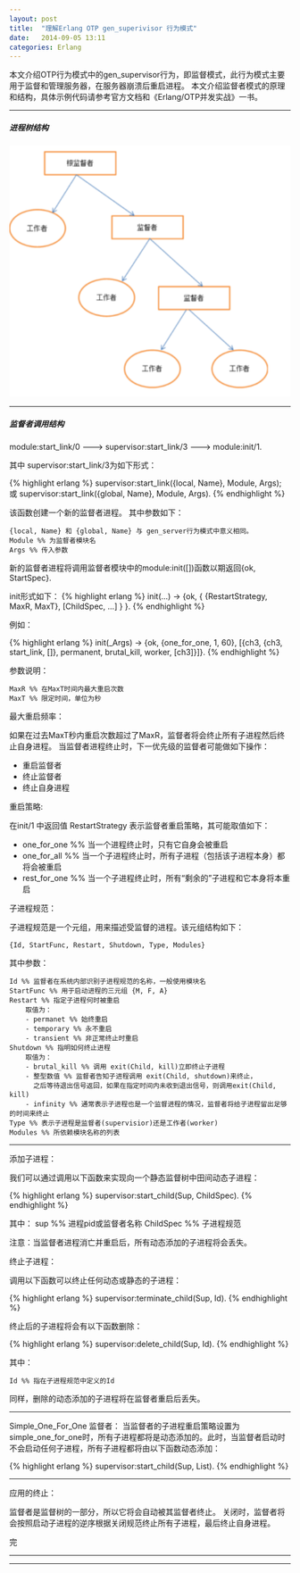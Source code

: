 ```yaml
---
layout: post
title:  "理解Erlang OTP gen_superivisor 行为模式"
date:   2014-09-05 13:11
categories: Erlang
---
```


本文介绍OTP行为模式中的gen_supervisor行为，即监督模式，此行为模式主要用于监督和管理服务器，在服务器崩溃后重启进程。 本文介绍监督者模式的原理和结构，具体示例代码请参考官方文档和《Erlang/OTP并发实战》一书。

_ _ _



##### 进程树结构 #####

<img src="/images/gen_supervisor.png" class="left" width="700" />

- - -


##### 监督者调用结构 #####

module:start_link/0  --->  supervisor:start_link/3  --->  module:init/1.

其中 supervisor:start_link/3为如下形式：

{% highlight erlang %}
supervisor:start_link({local, Name}, Module, Args);
或
supervisor:start_link({global, Name}, Module, Args).
{% endhighlight %}

该函数创建一个新的监督者进程。
其中参数如下：

	{local, Name} 和 {global, Name} 与 gen_server行为模式中意义相同。
	Module %% 为监督者模块名
	Args %% 传入参数

新的监督者进程将调用监督者模块中的module:init([])函数以期返回{ok, StartSpec}. 

init形式如下：
{% highlight erlang %}
init(...) ->
	{ok, { {RestartStrategy, MaxR, MaxT}, [ChildSpec, ...] } }.
{% endhighlight %}

例如：

{% highlight erlang %}
init(_Args) ->
	{ok, {one_for_one, 1, 60}, [{ch3, {ch3, start_link, []},
	permanent, brutal_kill, worker, [ch3]}]}.
{% endhighlight %}

参数说明：

	MaxR %% 在MaxT时间内最大重启次数
	MaxT %% 限定时间，单位为秒

最大重启频率：

如果在过去MaxT秒内重启次数超过了MaxR，监督者将会终止所有子进程然后终止自身进程。
当监督者进程终止时，下一优先级的监督者可能做如下操作：
- 重启监督者
- 终止监督者
- 终止自身进程

重启策略:

在init/1 中返回值 RestartStrategy 表示监督者重启策略，其可能取值如下：
- one_for_one %% 当一个进程终止时，只有它自身会被重启
- one_for_all %% 当一个子进程终止时，所有子进程（包括该子进程本身）都将会被重启
- rest_for_one %% 当一个子进程终止时，所有“剩余的”子进程和它本身将本重启

子进程规范：

子进程规范是一个元组，用来描述受监督的进程。该元组结构如下：

	{Id, StartFunc, Restart, Shutdown, Type, Modules}

其中参数：

	Id %% 监督者在系统内部识别子进程规范的名称，一般使用模块名
	StartFunc %% 用于启动进程的三元组 {M, F, A}
	Restart %% 指定子进程何时被重启
		取值为：
		- permanet %% 始终重启
		- temporary %% 永不重启
		- transient %% 非正常终止时重启
	Shutdown %% 指明如何终止进程
		取值为：
		- brutal_kill %% 调用 exit(Child, kill)立即终止子进程
		- 整型数值 %% 监督者告知子进程调用 exit(Child, shutdown)来终止，
		  之后等待退出信号返回，如果在指定时间内未收到退出信号，则调用exit(Child, kill)
		- infinity %% 通常表示子进程也是一个监督进程的情况，监督者将给子进程留出足够的时间来终止
	Type %% 表示子进程是监督者(supervisior)还是工作者(worker)
	Modules %% 所依赖模块名称的列表

- - -

添加子进程：

我们可以通过调用以下函数来实现向一个静态监督树中田间动态子进程：

{% highlight erlang %}
supervisor:start_child(Sup, ChildSpec).
{% endhighlight %}

其中：
	sup %% 进程pid或监督者名称
	ChildSpec %% 子进程规范

注意：当监督者进程消亡并重启后，所有动态添加的子进程将会丢失。


终止子进程：

调用以下函数可以终止任何动态或静态的子进程：

{% highlight erlang %}
supervisor:terminate_child(Sup, Id).
{% endhighlight %}

终止后的子进程将会有以下函数删除：

{% highlight erlang %}
supervisor:delete_child(Sup, Id).
{% endhighlight %}

其中：

	Id %% 指在子进程规范中定义的Id

同样，删除的动态添加的子进程将在监督者重启后丢失。


- - -

Simple_One_For_One 监督者：
当监督者的子进程重启策略设置为 simple_one_for_one时，所有子进程都将是动态添加的。此时，当监督者启动时不会启动任何子进程，所有子进程都将由以下函数动态添加：

{% highlight erlang %}
supervisor:start_child(Sup, List).
{% endhighlight %}


- - -

应用的终止：

监督者是监督树的一部分，所以它将会自动被其监督者终止。 关闭时，监督者将会按照启动子进程的逆序根据关闭规范终止所有子进程，最后终止自身进程。

完

- - -


- - -

